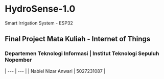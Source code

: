 # HydroSense-1.0
Smart Irrigation System - ESP32

## Final Project Mata Kuliah - Internet of Things

### Departemen Teknologi Informasi | Institut Teknologi Sepuluh Nopember

| --- | --- |
| Nabiel Nizar Anwari | 5027231087 |
